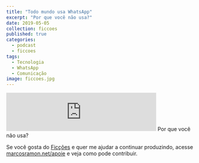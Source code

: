 ```yaml
---
title: "Todo mundo usa WhatsApp"
excerpt: "Por que você não usa?"
date: 2019-05-05
collection: ficcoes
published: true
categories:
  - podcast
  - ficcoes
tags: 
  - Tecnologia
  - WhatsApp
  - Comunicação
image: ficcoes.jpg
---
```


<iframe src="https://anchor.fm/podcastficcoes/embed/episodes/Todo-mundo-usa-WhatsApp-e3ubnh" height="102px" width="400px" frameborder="0" scrolling="no"></iframe>
Por que você não usa?

Se você gosta do [Ficções](https://marcosramon.net/ficcoes/) e quer me ajudar a continuar produzindo, acesse [marcosramon.net/apoie](https://marcosramon.net/apoie/) e veja como pode contribuir. 
